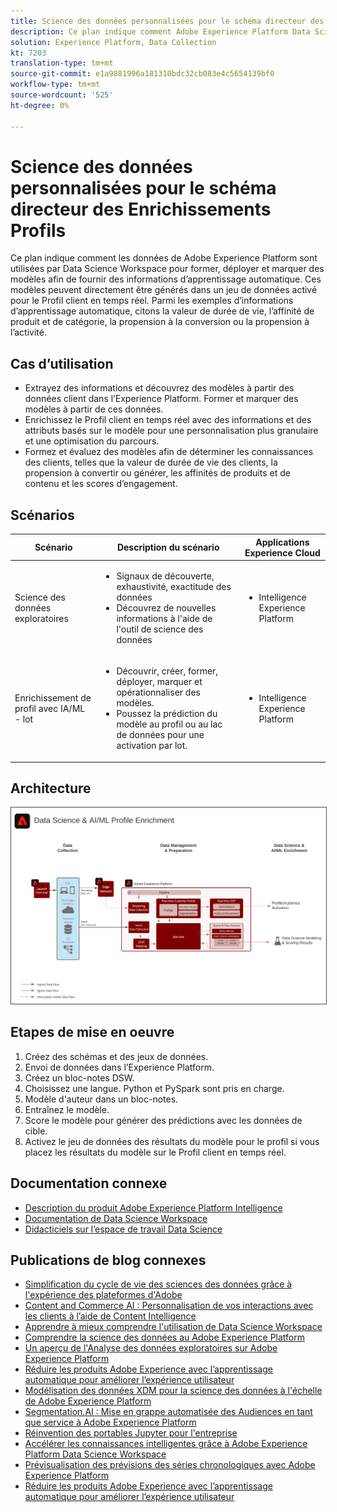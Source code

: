 ```yaml
---
title: Science des données personnalisées pour le schéma directeur des Enrichissements Profils
description: Ce plan indique comment Adobe Experience Platform Data Science Workspace peut utiliser les données dans l’Experience Platform pour former, déployer et marquer des modèles afin de fournir des informations d’apprentissage automatique à partir des données.
solution: Experience Platform, Data Collection
kt: 7203
translation-type: tm+mt
source-git-commit: e1a9881996a181310bdc32cb083e4c5654139bf0
workflow-type: tm+mt
source-wordcount: '525'
ht-degree: 0%

---
```



# Science des données personnalisées pour le schéma directeur des Enrichissements Profils

Ce plan indique comment les données de Adobe Experience Platform sont utilisées par Data Science Workspace pour former, déployer et marquer des modèles afin de fournir des informations d’apprentissage automatique. Ces modèles peuvent directement être générés dans un jeu de données activé pour le Profil client en temps réel. Parmi les exemples d’informations d’apprentissage automatique, citons la valeur de durée de vie, l’affinité de produit et de catégorie, la propension à la conversion ou la propension à l’activité.

## Cas d’utilisation

* Extrayez des informations et découvrez des modèles à partir des données client dans l’Experience Platform. Former et marquer des modèles à partir de ces données.
* Enrichissez le Profil client en temps réel avec des informations et des attributs basés sur le modèle pour une personnalisation plus granulaire et une optimisation du parcours.
* Formez et évaluez des modèles afin de déterminer les connaissances des clients, telles que la valeur de durée de vie des clients, la propension à convertir ou générer, les affinités de produits et de contenu et les scores d’engagement.

## Scénarios

| Scénario | Description du scénario | Applications Experience Cloud |
|---|---|---|
| Science des données exploratoires | <ul><li>Signaux de découverte, exhaustivité, exactitude des données</li><li>Découvrez de nouvelles informations à l&#39;aide de l&#39;outil de science des données</li></ul> | <ul><li>Intelligence Experience Platform</li></ul> |
| Enrichissement de profil avec IA/ML<br> - lot | <ul><li>Découvrir, créer, former, déployer, marquer et opérationnaliser des modèles.</li><li>Poussez la prédiction du modèle au profil ou au lac de données pour une activation par lot.</li></ul> | <ul><li>Intelligence Experience Platform</li></ul> |

## Architecture

<img src="assets/datascience.svg" alt="Architecture de référence pour la science des données personnalisées pour le plan directeur des Enrichissements Profils" style="border:1px solid #4a4a4a" />

## Etapes de mise en oeuvre

1. Créez des schémas et des jeux de données.
1. Envoi de données dans l’Experience Platform.
1. Créez un bloc-notes DSW.
1. Choisissez une langue. Python et PySpark sont pris en charge.
1. Modèle d&#39;auteur dans un bloc-notes.
1. Entraînez le modèle.
1. Score le modèle pour générer des prédictions avec les données de cible.
1. Activez le jeu de données des résultats du modèle pour le profil si vous placez les résultats du modèle sur le Profil client en temps réel.

## Documentation connexe

* [Description du produit Adobe Experience Platform Intelligence](https://helpx.adobe.com/legal/product-descriptions/adobe-experience-platform-intelligence---product-description.html)
* [Documentation de Data Science Workspace](https://experienceleague.adobe.com/docs/experience-platform/data-science-workspace/home.html?lang=en)
* [Didacticiels sur l’espace de travail Data Science](https://experienceleague.adobe.com/docs/platform-learn/tutorials/data-science-workspace/understanding-data-science-workspace.html)

## Publications de blog connexes

* [Simplification du cycle de vie des sciences des données grâce à l&#39;expérience des plateformes d&#39;Adobe](https://medium.com/adobetech/simplifying-the-data-science-lifecycle-with-adobe-platform-experience-8ea4f056d82f)
* [Content and Commerce AI : Personnalisation de vos interactions avec les clients à l’aide de Content Intelligence](https://medium.com/adobetech/content-and-commerce-ai-personalizing-your-interactions-with-customers-through-content-intelligence-dc182601deab)
* [Apprendre à mieux comprendre l&#39;utilisation de Data Science Workspace](https://medium.com/adobetech/gaining-a-deeper-understanding-of-churn-using-data-science-workspace-18a2190e0cf3)
* [Comprendre la science des données au Adobe Experience Platform](https://medium.com/adobetech/understanding-data-science-in-adobe-experience-platform-5bce5a17b42)
* [Un aperçu de l&#39;Analyse des données exploratoires sur Adobe Experience Platform](https://medium.com/adobetech/an-introductory-look-at-exploratory-data-analysis-on-adobe-experience-platform-1bfce7501d9a)
* [Réduire les produits Adobe Experience avec l’apprentissage automatique pour améliorer l’expérience utilisateur](https://medium.com/adobetech/cutting-across-adobe-experience-products-with-machine-learning-to-elevated-user-experience-7c85000510d1)
* [Modélisation des données XDM pour la science des données à l&#39;échelle de Adobe Experience Platform](https://medium.com/adobetech/modeling-xdm-data-for-data-science-at-scale-on-adobe-experience-platform-222bb2a6dbf7)
* [Segmentation.AI : Mise en grappe automatisée des Audiences en tant que service à Adobe Experience Platform](https://medium.com/adobetech/segmentation-ai-automated-audience-clustering-as-a-service-in-adobe-experience-platform-261f4099462c)
* [Réinvention des portables Jupyter pour l&#39;entreprise](https://medium.com/adobetech/reimagining-jupyter-notebooks-for-enterprise-scale-8bc6340d504a)
* [Accélérer les connaissances intelligentes grâce à Adobe Experience Platform Data Science Workspace](https://medium.com/adobetech/accelerate-intelligent-insights-with-adobe-experience-platform-data-science-workspace-89538bacbbea)
* [Prévisualisation des prévisions des séries chronologiques avec Adobe Experience Platform](https://medium.com/adobetech/preview-of-time-series-forecasting-with-adobe-experience-platform-38a2fc778e89)
* [Réduire les produits Adobe Experience avec l’apprentissage automatique pour améliorer l’expérience utilisateur](https://medium.com/adobetech/cutting-across-adobe-experience-products-with-machine-learning-to-elevated-user-experience-7c85000510d1)



